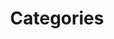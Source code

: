 ---
title: Categories
layout: categories
feature_text: |
  <h1 class="sf-h1">Category Archive</h1>
  <p class="sf-text--large sf-text-muted">An organized collection of all posts. Find what you're looking for by topic.</p>
---